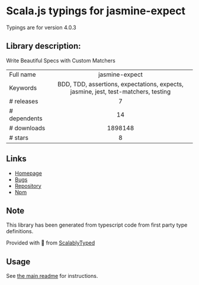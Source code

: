 
# Scala.js typings for jasmine-expect

Typings are for version 4.0.3

## Library description:
Write Beautiful Specs with Custom Matchers

|                    |                 |
| ------------------ | :-------------: |
| Full name          | jasmine-expect |
| Keywords           | BDD, TDD, assertions, expectations, expects, jasmine, jest, test-matchers, testing |
| # releases         | 7 |
| # dependents       | 14 |
| # downloads        | 1898148 |
| # stars            | 8 |

## Links
- [Homepage](https://github.com/JamieMason/Jasmine-Matchers)
- [Bugs](https://github.com/JamieMason/Jasmine-Matchers/issues)
- [Repository](https://github.com/JamieMason/Jasmine-Matchers)
- [Npm](https://www.npmjs.com/package/jasmine-expect)
    


## Note
This library has been generated from typescript code from first party type definitions.

Provided with :purple_heart: from [ScalablyTyped](https://github.com/oyvindberg/ScalablyTyped)

## Usage
See [the main readme](../../readme.md) for instructions.


